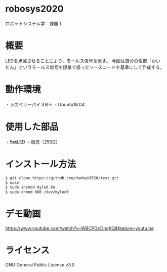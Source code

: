 # robosys2020
ロボットシステム学　課題１

# 概要
LEDを点滅させることにより、モールス信号を表す。
今回は自分の名前「かいだん」というモールス信号を授業で扱ったソースコードを基準にして作成する。

# 動作環境
・ラズベリーパイ３B＋
・Ubuntu18.04

# 使用した部品
・5㎜LED
・抵抗（250Ω）

# インストール方法
```bash
$ git clone https://github.com/dankai0528/test.git
$ make
$ sudo insmod myled.ko
$ sudo chmod 666 /dev/myled0
```

# デモ動画
https://www.youtube.com/watch?v=WBCPGcDngKQ&feature=youtu.be

# ライセンス
GNU General Public License v3.0
